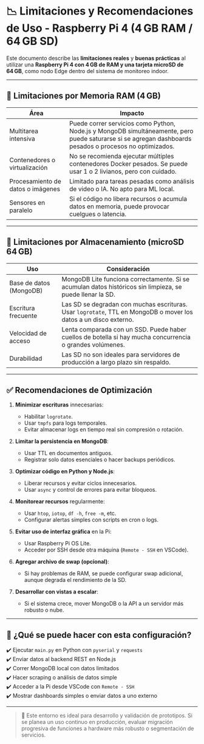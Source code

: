 # 📉 Limitaciones y Recomendaciones de Uso - Raspberry Pi 4 (4 GB RAM / 64 GB SD)

Este documento describe las **limitaciones reales** y **buenas prácticas** al utilizar una **Raspberry Pi 4 con 4 GB de RAM y una tarjeta microSD de 64 GB**, como nodo Edge dentro del sistema de monitoreo indoor.

---

## 🧠 Limitaciones por Memoria RAM (4 GB)

| Área                              | Impacto                                                        |
|----------------------------------|----------------------------------------------------------------|
| Multitarea intensiva             | Puede correr servicios como Python, Node.js y MongoDB simultáneamente, pero puede saturarse si se agregan dashboards pesados o procesos no optimizados. |
| Contenedores o virtualización    | No se recomienda ejecutar múltiples contenedores Docker pesados. Se puede usar 1 o 2 livianos, pero con cuidado. |
| Procesamiento de datos o imágenes| Limitado para tareas pesadas como análisis de video o IA. No apto para ML local. |
| Sensores en paralelo             | Si el código no libera recursos o acumula datos en memoria, puede provocar cuelgues o latencia. |

---

## 💾 Limitaciones por Almacenamiento (microSD 64 GB)

| Uso                              | Consideración                                                  |
|----------------------------------|----------------------------------------------------------------|
| Base de datos (MongoDB)          | MongoDB Lite funciona correctamente. Si se acumulan datos históricos sin limpieza, se puede llenar la SD. |
| Escritura frecuente              | Las SD se degradan con muchas escrituras. Usar `logrotate`, TTL en MongoDB o mover los datos a un disco externo. |
| Velocidad de acceso              | Lenta comparada con un SSD. Puede haber cuellos de botella si hay mucha concurrencia o grandes volúmenes. |
| Durabilidad                      | Las SD no son ideales para servidores de producción a largo plazo sin respaldo. |

---

## ✅ Recomendaciones de Optimización

1. **Minimizar escrituras** innecesarias:
   - Habilitar `logrotate`.
   - Usar `tmpfs` para logs temporales.
   - Evitar almacenar logs en tiempo real sin compresión o rotación.

2. **Limitar la persistencia en MongoDB**:
   - Usar TTL en documentos antiguos.
   - Registrar solo datos esenciales o hacer backups periódicos.

3. **Optimizar código en Python y Node.js**:
   - Liberar recursos y evitar ciclos innecesarios.
   - Usar `async` y control de errores para evitar bloqueos.

4. **Monitorear recursos** regularmente:
   - Usar `htop`, `iotop`, `df -h`, `free -m`, etc.
   - Configurar alertas simples con scripts en cron o logs.

5. **Evitar uso de interfaz gráfica** en la Pi:
   - Usar Raspberry Pi OS Lite.
   - Acceder por SSH desde otra máquina (`Remote - SSH` en VSCode).

6. **Agregar archivo de swap (opcional)**:
   - Si hay problemas de RAM, se puede configurar swap adicional, aunque degrada el rendimiento de la SD.

7. **Desarrollar con vistas a escalar**:
   - Si el sistema crece, mover MongoDB o la API a un servidor más robusto o nube.

---

## 🧪 ¿Qué se puede hacer con esta configuración?

✔️ Ejecutar `main.py` en Python con `pyserial` y `requests`  
✔️ Enviar datos al backend REST en Node.js  
✔️ Correr MongoDB local con datos limitados  
✔️ Hacer scraping o análisis de datos simple  
✔️ Acceder a la Pi desde VSCode con `Remote - SSH`  
✔️ Mostrar dashboards simples o enviar datos a uno externo

---

> 📌 Este entorno es ideal para desarrollo y validación de prototipos. Si se planea un uso continuo en producción, evaluar migración progresiva de funciones a hardware más robusto o segmentación de servicios.

